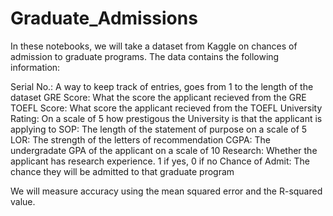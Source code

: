 # Graduate_Admissions

In these notebooks, we will take a dataset from Kaggle on chances of admission to graduate programs. The data contains the following information:

Serial No.: A way to keep track of entries, goes from 1 to the length of the dataset
GRE Score: What the score the applicant recieved from the GRE
TOEFL Score: What score the applicant recieved from the TOEFL
University Rating: On a scale of 5 how prestigous the University is that the applicant is applying to
SOP: The length of the statement of purpose on a scale of 5
LOR: The strength of the letters of recommendation
CGPA: The undergradate GPA of the applicant on a scale of 10
Research: Whether the applicant has research experience. 1 if yes, 0 if no
Chance of Admit: The chance they will be admitted to that graduate program

We will measure accuracy using the mean squared error and the R-squared value.
